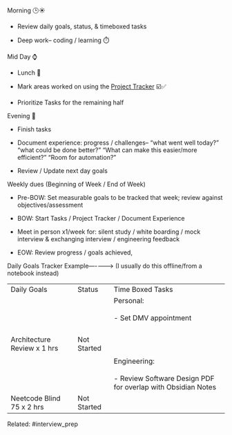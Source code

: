 

Morning 🕒☀️

- Review daily goals, status, & timeboxed tasks
    
- Deep work– coding / learning ⏱️
    

Mid Day ⌚

- Lunch 🥙
    
- Mark areas worked on using the [Project Tracker](https://docs.google.com/document/d/1nS41AQTLAZwCOEhBhrwpoqh5Y7kePWJbSpo1RXHjTF0/edit#heading=h.fb4qd1o3dt4d) ☑️✅
    
- Prioritize Tasks for the remaining half
    

  

Evening 🌙

- Finish tasks
    
- Document experience: progress / challenges– “what went well today?” “what could be done better?” “What can make this easier/more efficient?” “Room for automation?”
    
- Review / Update next day goals  
    

  

Weekly dues (Beginning of Week / End of Week)

- Pre-BOW: Set measurable goals to be tracked that week; review against objectives/assessment 
    
- BOW: Start Tasks / Project Tracker / Document Experience
    
- Meet in person x1/week for: silent study / white boarding / mock interview & exchanging interview / engineering feedback
    
- EOW: Review progress / goals achieved,   
    

  

Daily Goals Tracker Example—----> (I usually do this offline/from a notebook instead)

|   |   |   |
|---|---|---|
|Daily Goals|Status|Time Boxed Tasks|
|Architecture Review x 1 hrs|Not Started|Personal:<br><br>- Set DMV appointment<br>    <br><br>  <br><br>Engineering:<br><br>- Review Software Design PDF for overlap with Obsidian Notes|
|Neetcode Blind 75 x 2 hrs|Not Started|




Related: #interview_prep